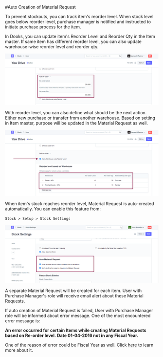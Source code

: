 <!-- add-breadcrumbs -->
#Auto Creation of Material Request

To prevent stockouts, you can track item's reorder level. When stock level goes below reorder level, purchase manager is notified and instructed to initiate purchase process for the item.

In Dooks, you can update item's Reorder Level and Reorder Qty in the Item master. If same item has different reorder level, you can also update warehouse-wise reorder level and reorder qty.

<img alt="reorder level" class="screenshot" src="../assets/reorder-request-1.png">

With reorder level, you can also define what should be the next action. Either new purchase or transfer from another warehouse. Based on setting in Item master, purpose will be updated in the Material Request as well.

<img alt="reorder level next action" class="screenshot" src="../assets/reorder-request-2.png">

When item's stock reaches reorder level, Material Request is auto-created automatically. You can enable this feature from:

`Stock > Setup > Stock Settings`

<img alt="active auto-material request" class="screenshot" src="../assets/reorder-request-3.png">

A separate Material Request will be created for each item. User with Purchase Manager's role will receive email alert about these Material Requests.

If auto creation of Material Request is failed, User with Purchase Manager role will be informed about error message. One of the most encountered error message is:

**An error occurred for certain Items while creating Material Requests based on Re-order level.**
**Date 01-04-2016 not in any Fiscal Year.**

One of the reason of error could be Fiscal Year as well. Click [here](/dooks/accounts/articles/fiscal-year-error.md) to learn more about it.
<!-- markdown -->